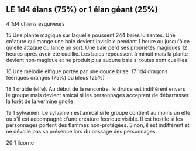 ## LE 1d4 élans (75%) or 1 élan géant (25%)


4 1d4 chiens esquiveurs

15 Une plante magique sur laquelle poussent 244
baies luisantes. Une créature qui mange une baie
devient invisible pendant 1 heure ou jusqu'à ce
qu'elle attaque ou lance un sort. Une baïe perd
ses propriétés magiques 12 heures après avoir
été cueillie. Les baies repoussent à minuit mais
la plante devient non-magique et ne produit plus
aucune baie si toutes sont cueillies.

16 Une mélodie elfique portée par une douce brise.
17 1d4 dragons féeriques oranges (75%) ou bleus
(25%)

18 1 druide (elfe). Au début de la rencontre, le
druide est indifférent envers le groupe mais
devient amical si les personnages acceptent de
débarrasser la forêt de la vermine gnolle.

19 1 sylvanien. Le sylvanien est amical si le groupe
contient au moins un elfe ou s'il est accompagné
d'une créature féerique visible. Il est hostile si les
personnages portent des flammes non-protégées.
Sinon, il est indifférent et ne dévoile pas sa
présence lors du passage des personnages.

20 1 licorne
